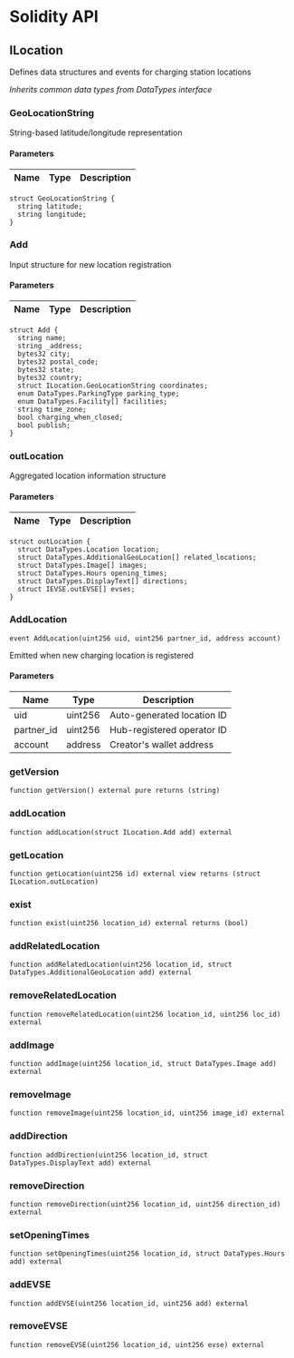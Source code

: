 # Solidity API

## ILocation

Defines data structures and events for charging station locations

_Inherits common data types from DataTypes interface_

### GeoLocationString

String-based latitude/longitude representation

#### Parameters

| Name | Type | Description |
| ---- | ---- | ----------- |

```solidity
struct GeoLocationString {
  string latitude;
  string longitude;
}
```

### Add

Input structure for new location registration

#### Parameters

| Name | Type | Description |
| ---- | ---- | ----------- |

```solidity
struct Add {
  string name;
  string _address;
  bytes32 city;
  bytes32 postal_code;
  bytes32 state;
  bytes32 country;
  struct ILocation.GeoLocationString coordinates;
  enum DataTypes.ParkingType parking_type;
  enum DataTypes.Facility[] facilities;
  string time_zone;
  bool charging_when_closed;
  bool publish;
}
```

### outLocation

Aggregated location information structure

#### Parameters

| Name | Type | Description |
| ---- | ---- | ----------- |

```solidity
struct outLocation {
  struct DataTypes.Location location;
  struct DataTypes.AdditionalGeoLocation[] related_locations;
  struct DataTypes.Image[] images;
  struct DataTypes.Hours opening_times;
  struct DataTypes.DisplayText[] directions;
  struct IEVSE.outEVSE[] evses;
}
```

### AddLocation

```solidity
event AddLocation(uint256 uid, uint256 partner_id, address account)
```

Emitted when new charging location is registered

#### Parameters

| Name | Type | Description |
| ---- | ---- | ----------- |
| uid | uint256 | Auto-generated location ID |
| partner_id | uint256 | Hub-registered operator ID |
| account | address | Creator's wallet address |

### getVersion

```solidity
function getVersion() external pure returns (string)
```

### addLocation

```solidity
function addLocation(struct ILocation.Add add) external
```

### getLocation

```solidity
function getLocation(uint256 id) external view returns (struct ILocation.outLocation)
```

### exist

```solidity
function exist(uint256 location_id) external returns (bool)
```

### addRelatedLocation

```solidity
function addRelatedLocation(uint256 location_id, struct DataTypes.AdditionalGeoLocation add) external
```

### removeRelatedLocation

```solidity
function removeRelatedLocation(uint256 location_id, uint256 loc_id) external
```

### addImage

```solidity
function addImage(uint256 location_id, struct DataTypes.Image add) external
```

### removeImage

```solidity
function removeImage(uint256 location_id, uint256 image_id) external
```

### addDirection

```solidity
function addDirection(uint256 location_id, struct DataTypes.DisplayText add) external
```

### removeDirection

```solidity
function removeDirection(uint256 location_id, uint256 direction_id) external
```

### setOpeningTimes

```solidity
function setOpeningTimes(uint256 location_id, struct DataTypes.Hours add) external
```

### addEVSE

```solidity
function addEVSE(uint256 location_id, uint256 add) external
```

### removeEVSE

```solidity
function removeEVSE(uint256 location_id, uint256 evse) external
```

